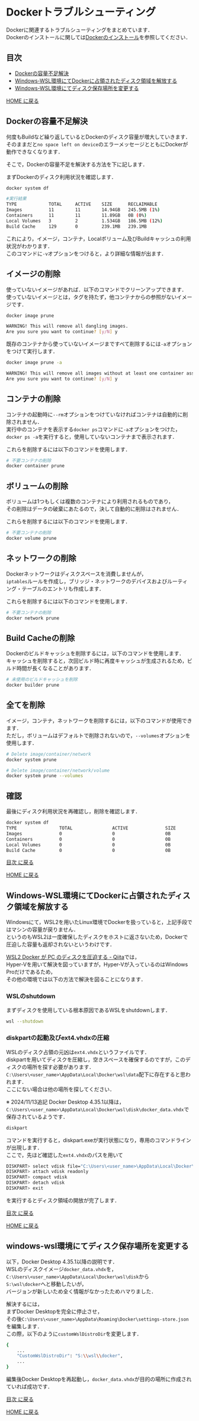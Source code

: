 # Dockerトラブルシューティング

Dockerに関連するトラブルシューティングをまとめています．  
Dockerのインストールに関しては[Dockerのインストール](../env/README.md#dockerのインストール)を参照してください．

## 目次

- [Dockerの容量不足解決](#dockerの容量不足解決)
- [Windows-WSL環境にてDockerに占領されたディスク領域を解放する](#windows-wsl環境にてdockerに占領されたディスク領域を解放する)
- [Windows-WSL環境にてディスク保存場所を変更する](#windows-wsl環境にてディスク保存場所を変更する)

[HOME に戻る](../README.md)

## Dockerの容量不足解決

何度もBuildなど繰り返しているとDockerのディスク容量が増大していきます．  
そのままだと`no space left on device`のエラーメッセージとともにDockerが動作できなくなります．

そこで，Dockerの容量不足を解決する方法を下に記します．

まずDockerのディスク利用状況を確認します．

```bash
docker system df

#実行結果
TYPE            TOTAL     ACTIVE    SIZE      RECLAIMABLE
Images          11        11        14.94GB   245.5MB (1%)
Containers      11        11        11.89GB   0B (0%)
Local Volumes   3         2         1.534GB   186.5MB (12%)
Build Cache     129       0         239.1MB   239.1MB
```

これにより，イメージ，コンテナ，Localボリューム及びBuildキャッシュの利用状況がわかります．  
このコマンドに`-v`オプションをつけると，より詳細な情報が出ます．

## イメージの削除

使っていないイメージがあれば．以下のコマンドでクリーンアップできます．　　
使っていないイメージとは，タグを持たず，他コンテナからの参照がないイメージです．

```bash
docker image prune

WARNING! This will remove all dangling images.
Are you sure you want to continue? [y/N] y
```

既存のコンテナから使っていないイメージまですべて削除するには`-a`オプションをつけて実行します．

```bash
docker image prune -a

WARNING! This will remove all images without at least one container associated to them.
Are you sure you want to continue? [y/N] y
```

## コンテナの削除

コンテナの起動時に`--rm`オプションをつけていなければコンテナは自動的に削除されません．  
実行中のコンテナを表示する`docker ps`コマンドに`-a`オプションをつけた，  
`docker ps -a`を実行すると，使用していないコンテナまで表示されます．

これらを削除するには以下のコマンドを使用します．

```bash
# 不要コンテナの削除
docker container prune
```

## ボリュームの削除

ボリュームは1つもしくは複数のコンテナにより利用されるものであり，  
その削除はデータの破棄にあたるので，決して自動的に削除はされません．  

これらを削除するには以下のコマンドを使用します．

```bash
# 不要コンテナの削除
docker volume prune
```

## ネットワークの削除

Dockerネットワークはディスクスペースを消費しませんが，  
`iptables`ルールを作成し，ブリッジ・ネットワークのデバイスおよびルーティング・テーブルのエントリも作成します．

これらを削除するには以下のコマンドを使用します．

```bash
# 不要コンテナの削除
docker network prune
```

## Build Cacheの削除

Dockerのビルドキャッシュを削除するには，以下のコマンドを使用します．  
キャッシュを削除すると，次回ビルド時に再度キャッシュが生成されるため，ビルド時間が長くなることがあります．

```bash
# 未使用のビルドキャッシュを削除
docker builder prune
```

## 全てを削除

イメージ，コンテナ，ネットワークを削除するには，以下のコマンドが使用できます．  
ただし，ボリュームはデフォルトで削除されないので，`--volumes`オプションを使用します．

```bash
# Delete image/container/network
docker system prune

# Delete image/container/network/volume
docker system prune --volumes
```

## 確認

最後にディスク利用状況を再確認し，削除を確認します．

```bash
docker system df
TYPE                TOTAL               ACTIVE              SIZE                RECLAIMABLE
Images              0                   0                   0B                  0B
Containers          0                   0                   0B                  0B
Local Volumes       0                   0                   0B                  0B
Build Cache         0                   0                   0B       
```

[目次 に戻る](#目次)

[HOME に戻る](../README.md)

## Windows-WSL環境にてDockerに占領されたディスク領域を解放する

Windowsにて，WSL2を用いたLinux環境でDockerを扱っていると，上記手段ではマシンの容量が戻りません．  
というのもWSL2は一度確保したディスクをホストに返さないため，Dockerで圧迫した容量も返却されないというわけです．

[WSL2 Docker が PC のディスクを圧迫する - Qiita](https://qiita.com/sarisia/items/5c53c078ab30eb26bc3b)では，  
Hyper-Vを用いて解決を図っていますが，Hyper-Vが入っているのはWindows Proだけであるため，  
その他の環境では以下の方法で解決を図ることになります．

### WSLのshutdown

まずディスクを使用している根本原因であるWSLをshutdownします．

```bash
wsl --shutdown
```

### diskpartの起動及びext4.vhdxの圧縮

WSLのディスク占領の元凶は`ext4.vhdx`というファイルです．  
diskpartを用いてディスクを圧縮し，空きスペースを確保するのですが，このディスクの場所を探す必要があります．  
`C:\Users\<user_name>\AppData\Local\Docker\wsl\data`配下に存在すると思われます．  
ここにない場合は他の場所を探してください．  

※ 2024/11/13追記
Docker Desktop 4.35.1以降は，  
`C:\Users\<user_name>\AppData\Local\Docker\wsl\disk\docker_data.vhdx`で保存されているようです．

```bash
diskpart
```

コマンドを実行すると，diskpart.exeが実行状態になり，専用のコマンドラインが出現します．  
ここで，先ほど確認した`ext4.vhdx`のパスを用いて

```bash
DISKPART> select vdisk file="C:\Users\<user_name>\AppData\Local\Docker\wsl\data\ext4.vhdx"
DISKPART> attach vdisk readonly
DISKPART> compact vdisk
DISKPART> detach vdisk
DISKPART> exit
```

を実行するとディスク領域の開放が完了します．

[目次 に戻る](#目次)

[HOME に戻る](../README.md)

## windows-wsl環境にてディスク保存場所を変更する

以下，Docker Desktop 4.35.1以降の説明です．  
WSLのディスクイメージ`docker_data.vhdx`を，  
`C:\Users\<user_name>\AppData\Local\Docker\wsl\disk`から  
`S:\wsl\docker`へと移動したいが，  
バージョンが新しいため全く情報がなかったためハマりました．  

解決するには，  
まずDocker Desktopを完全に停止させ，  
その後`C:\Users\<user_name>\AppData\Roaming\Docker\settings-store.json`を編集します．  
この際，以下のように`customWslDistroDir`を変更します．

```bash
{
    ...
    "CustomWslDistroDir": "S:\\wsl\\docker",
    ...
}
```

編集後Docker Desktopを再起動し，`docker_data.vhdx`が目的の場所に作成されていれば成功です．

[目次 に戻る](#目次)

[HOME に戻る](../README.md)

